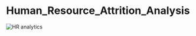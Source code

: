 # Human_Resource_Attrition_Analysis
![HR analytics](https://user-images.githubusercontent.com/109259266/209965712-91e820ac-0bf3-4e53-9797-d6a893d7a08e.PNG)
